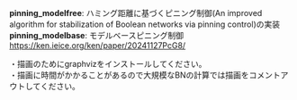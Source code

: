 **pinning_modelfree**: ハミング距離に基づくピニング制御(An improved algorithm for stabilization of Boolean networks via pinning control)の実装    
**pinning_modelbase**: モデルベースピニング制御　https://ken.ieice.org/ken/paper/20241127PcG8/

・描画のためにgraphvizをインストールしてください。  
・描画に時間がかかることがあるので大規模なBNの計算では描画をコメントアウトしてください。
